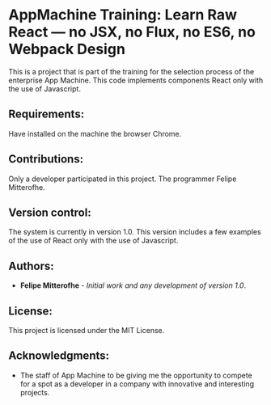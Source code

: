 # AppMachine Training: Learn Raw React — no JSX, no Flux, no ES6, no Webpack Design

This is a project that is part of the training for the selection process of the enterprise App Machine. This code implements components React only with the use of Javascript.

## Requirements:

Have installed on the machine the browser Chrome.

## Contributions:

Only a developer participated in this project. The programmer Felipe Mitterofhe.

## Version control:

The system is currently in version 1.0. This version includes a few examples of the use of React only with the use of Javascript.

## Authors:

* **Felipe Mitterofhe** - *Initial work and any development of version 1.0*.

## License:

This project is licensed under the MIT License.

## Acknowledgments:

* The staff of App Machine to be giving me the opportunity to compete for a spot as a developer in a company with innovative and interesting projects.
